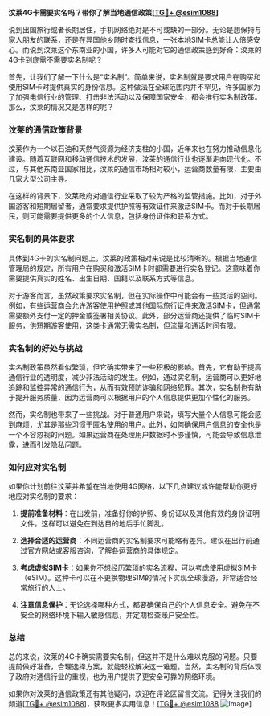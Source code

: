 **汶莱4G卡需要实名吗？带你了解当地通信政策[[TG💪+ @esim1088](https://t.me/s/esim1088)]**

说到出国旅行或者长期居住，手机网络绝对是不可或缺的一部分。无论是想保持与家人朋友的联系，还是在异国他乡随时查找信息，一张本地SIM卡总能让人倍感安心。而说到汶莱这个东南亚的小国，许多人可能对它的通信政策感到好奇：汶莱的4G卡到底需不需要实名制呢？

首先，让我们了解一下什么是“实名制”。简单来说，实名制就是要求用户在购买和使用SIM卡时提供真实的身份信息。这种做法在全球范围内并不罕见，许多国家为了加强电信行业的管理、打击非法活动以及保障国家安全，都会推行实名制政策。那么，汶莱的情况又是怎样的呢？

### 汶莱的通信政策背景

汶莱作为一个以石油和天然气资源为经济支柱的小国，近年来也在努力推动信息化建设。随着互联网和移动通信技术的发展，汶莱的通信行业也逐渐走向现代化。不过，与其他东南亚国家相比，汶莱的通信市场相对较小，运营商数量有限，主要由几家大型公司主导。

在这样的背景下，汶莱政府对通信行业采取了较为严格的监管措施。比如，对于外国游客和短期居留者，通常要求提供护照等有效证件来激活SIM卡。而对于长期居民，则可能需要提供更多的个人信息，包括身份证件和联系方式。

### 实名制的具体要求

具体到4G卡的实名制问题上，汶莱的政策相对来说是比较清晰的。根据当地通信管理局的规定，所有用户在购买和激活SIM卡时都需要进行实名登记。这意味着你需要提供真实的姓名、出生日期、国籍以及联系方式等信息。

对于游客而言，虽然政策要求实名制，但在实际操作中可能会有一些灵活的空间。例如，有些运营商会允许游客使用护照或其他国际旅行证件来激活SIM卡，但通常需要额外支付一定的押金或签署相关协议。此外，部分运营商还提供了临时SIM卡服务，供短期游客使用，这类卡通常无需实名制，但流量和通话时间有限。

### 实名制的好处与挑战

实名制政策虽然看似繁琐，但它确实带来了一些积极的影响。首先，它有助于提高通信行业的透明度，减少非法活动的发生。例如，通过实名制，运营商可以更好地追踪和监控异常的通信行为，从而有效预防诈骗和网络犯罪。其次，实名制也有助于提升服务质量，因为运营商可以根据用户的个人信息提供更加个性化的服务。

然而，实名制也带来了一些挑战。对于普通用户来说，填写大量个人信息可能会感到麻烦，尤其是那些习惯于匿名使用的用户。此外，如何确保用户信息的安全也是一个不容忽视的问题。如果运营商在处理用户数据时不够谨慎，可能会导致信息泄露，进而引发隐私问题。

### 如何应对实名制

如果你计划前往汶莱并希望在当地使用4G网络，以下几点建议或许能帮助你更好地应对实名制的要求：

1. **提前准备材料**：在出发前，准备好你的护照、身份证以及其他有效的身份证明文件。这样可以避免在到达目的地后手忙脚乱。
   
2. **选择合适的运营商**：不同运营商的实名制要求可能略有差异。建议在出行前通过官方网站或客服咨询，了解各运营商的具体规定。

3. **考虑虚拟SIM卡**：如果你不想经历繁琐的实名流程，可以考虑使用虚拟SIM卡（eSIM）。这种卡可以在不更换物理SIM的情况下实现全球漫游，非常适合经常旅行的人士。

4. **注意信息保护**：无论选择哪种方式，都要确保自己的个人信息安全。避免在不安全的网络环境下输入敏感信息，并定期检查账户安全性。

### 总结

总的来说，汶莱的4G卡确实需要实名制，但这并不是什么难以克服的问题。只要提前做好准备，合理选择方案，就能轻松解决这一难题。当然，实名制的背后体现了政府对通信行业的重视，也为用户提供了更安全可靠的网络环境。

如果你对汶莱的通信政策还有其他疑问，欢迎在评论区留言交流。记得关注我们的频道[[TG💪+ @esim1088](https://t.me/s/esim1088)]，获取更多实用信息！[[TG💪+ @esim1088](https://t.me/s/esim1088) ![Image](https://i.postimg.cc/4NQfJmqS/Snipaste-2025-05-13-00-14-12.png)]